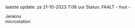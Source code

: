 laatste update: 
za 21-10-2023  7:06   uur 
Status: FAALT - fout - 
<div class="service R">Jenkins</div><div class="service Y">microstation</div>